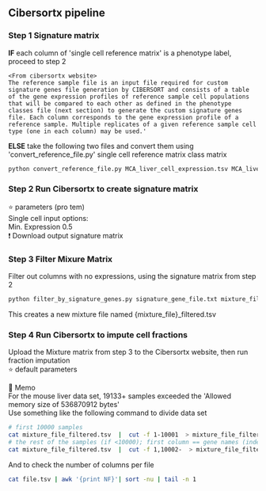 ## Cibersortx pipeline
  
### Step 1 Signature matrix
**IF** each column of 'single cell reference matrix' is a phenotype label, proceed to step 2   
```
<From cibersortx website>  
The reference sample file is an input file required for custom signature genes file generation by CIBERSORT and consists of a table of the gene expression profiles of reference sample cell populations that will be compared to each other as defined in the phenotype classes file (next section) to generate the custom signature genes file. Each column corresponds to the gene expression profile of a reference sample. Multiple replicates of a given reference sample cell type (one in each column) may be used.'
```
  
**ELSE** 
take the following two files and convert them using 'convert\_reference\_file.py'
	single cell reference matrix 
	class matrix  
  
```python
python convert_reference_file.py MCA_liver_cell_expression.tsv MCA_liver_cell_class.tsv
```
  
  
### Step 2 Run Cibersortx to create signature matrix  
:star: parameters (pro tem)  
Single cell input options:    
	Min. Expression 0.5  
:exclamation: Download output signature matrix  
  
  
### Step 3 Filter Mixure Matrix  
Filter out columns with no expressions, using the signature matrix from step 2
  
```python
python filter_by_signature_genes.py signature_gene_file.txt mixture_file.tsv
```
This creates a new mixture file named {mixture\_file}\_filtered.tsv
  
  
### Step 4 Run Cibersortx to impute cell fractions 
Upload the Mixture matrix from step 3 to the Cibersortx website, then run fraction imputation  
:star: default parameters  
  
:dizzy:  Memo  
For the mouse liver data set, 19133+ samples exceeded the 'Allowed memory size of 536870912 bytes'  
Use something like the following command to divide data set  
  
```bash
# first 10000 samples
cat mixture_file_filtered.tsv  |  cut -f 1-10001  > mixture_file_filtered_1.tsv
# the rest of the samples (if <10000); first column == gene names (index)
cat mixture_file_filtered.tsv  |  cut -f 1,10002-  > mixture_file_filtered_2.tsv
```

And to check the number of columns per file  
```bash  
cat file.tsv | awk '{print NF}'| sort -nu | tail -n 1  
```

